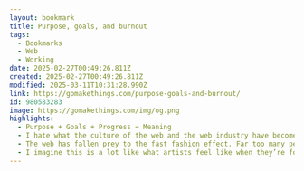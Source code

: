 ```yaml
---
layout: bookmark
title: Purpose, goals, and burnout
tags:
  - Bookmarks
  - Web
  - Working
date: 2025-02-27T00:49:26.811Z
created: 2025-02-27T00:49:26.811Z
modified: 2025-03-11T10:31:28.990Z
link: https://gomakethings.com/purpose-goals-and-burnout/
id: 980583283
image: https://gomakethings.com/img/og.png
highlights:
  - Purpose + Goals + Progress = Meaning
  - I hate what the culture of the web and the web industry have become.
  - The web has fallen prey to the fast fashion effect. Far too many people simply don’t care about the quality of what we make, as long as it just about works and brings in money today.
  - I imagine this is a lot like what artists feel like when they’re forced to make shitty little tourist trinkets to pay the bills because the really good stuff just doesn’t sell.
---
```


